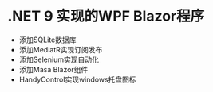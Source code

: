 # .NET 9 实现的WPF Blazor程序

- 添加SQLite数据库
- 添加MediatR实现订阅发布
- 添加Selenium实现自动化
- 添加Masa Blazor组件
- HandyControl实现windows托盘图标